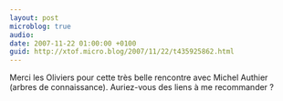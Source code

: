```yaml
---
layout: post
microblog: true
audio: 
date: 2007-11-22 01:00:00 +0100
guid: http://xtof.micro.blog/2007/11/22/t435925862.html
---
```

Merci les Oliviers pour cette très belle rencontre avec Michel Authier (arbres de connaissance). Auriez-vous des liens à me recommander ?
